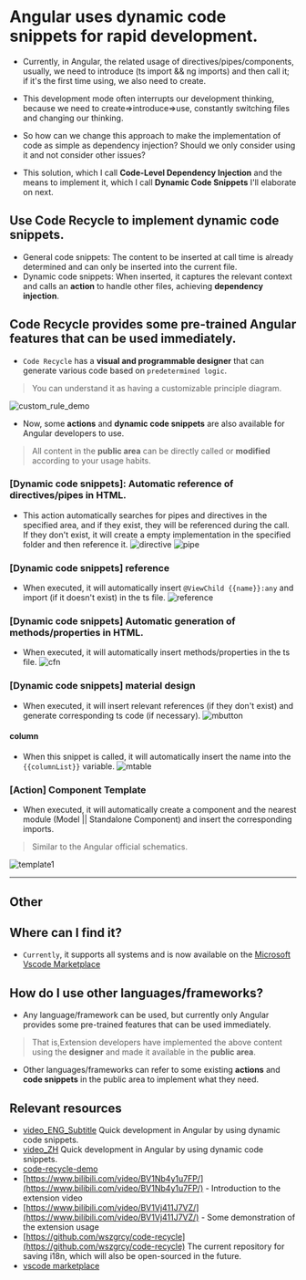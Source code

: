 # Angular uses dynamic code snippets for rapid development.

- Currently, in Angular, the related usage of directives/pipes/components, usually, we need to introduce (ts import && ng imports) and then call it; if it's the first time using, we also need to create.

- This development mode often interrupts our development thinking, because we need to create=>introduce=>use, constantly switching files and changing our thinking.

- So how can we change this approach to make the implementation of code as simple as dependency injection? Should we only consider using it and not consider other issues?

- This solution, which I call **Code-Level Dependency Injection** and the means to implement it, which I call **Dynamic Code Snippets** I'll elaborate on next.


## Use Code Recycle to implement dynamic code snippets.
- General code snippets: The content to be inserted at call time is already determined and can only be inserted into the current file.
- Dynamic code snippets: When inserted, it captures the relevant context and calls an **action** to handle other files, achieving **dependency injection**.
## Code Recycle provides some pre-trained Angular features that can be used immediately.
- `Code Recycle` has a **visual and programmable designer** that can generate various code based on `predetermined logic`.
> You can understand it as having a customizable principle diagram.

![custom_rule_demo](https://cdn.jsdelivr.net/gh/wszgrcy/code-recycle@1.0.2/doc/en-US/image/custom_rule_demo.jpg)

- Now, some **actions** and **dynamic code snippets** are also available for Angular developers to use.
> All content in the **public area** can be directly called or **modified** according to your usage habits.


### **[Dynamic code snippets]**: Automatic reference of directives/pipes in HTML.
- This action automatically searches for pipes and directives in the specified area, and if they exist, they will be referenced during the call. If they don't exist, it will create a empty implementation in the specified folder and then reference it.
![directive](https://cdn.jsdelivr.net/gh/wszgrcy/code-recycle@1.0.5/doc/image/dynamic-snippet-angular/directive.gif)
![pipe](https://cdn.jsdelivr.net/gh/wszgrcy/code-recycle@1.0.5/doc/image/dynamic-snippet-angular/pipe.gif)

### **[Dynamic code snippets]** reference 
- When executed, it will automatically insert `@ViewChild {{name}}:any` and import (if it doesn't exist) in the ts file.
![reference](https://cdn.jsdelivr.net/gh/wszgrcy/code-recycle@1.0.5/doc/image/dynamic-snippet-angular/reference.gif)

### **[Dynamic code snippets]** Automatic generation of methods/properties in HTML.
- When executed, it will automatically insert methods/properties in the ts file.
![cfn](https://cdn.jsdelivr.net/gh/wszgrcy/code-recycle@1.0.5/doc/image/dynamic-snippet-angular/cfn.gif)

### **[Dynamic code snippets]** material design
- When executed, it will insert relevant references (if they don't exist) and generate corresponding ts code (if necessary).
![mbutton](https://cdn.jsdelivr.net/gh/wszgrcy/code-recycle@1.0.5/doc/image/dynamic-snippet-angular/mbutton.gif)

#### column
- When this snippet is called, it will automatically insert the name into the `{{columnList}}` variable.
![mtable](https://cdn.jsdelivr.net/gh/wszgrcy/code-recycle@1.0.5/doc/image/dynamic-snippet-angular/mtable.gif)

### **[Action]** Component Template
- When executed, it will automatically create a component and the nearest module (Model || Standalone Component) and insert the corresponding imports.
> Similar to the Angular official schematics.

![template1](https://cdn.jsdelivr.net/gh/wszgrcy/code-recycle@1.0.5/doc/image/dynamic-snippet-angular/template1.webp)

---

## Other
## Where can I find it?
- `Currently`, it supports all systems and is now available on the [Microsoft Vscode Marketplace](https://marketplace.visualstudio.com/items?itemName=LDXCODE.code-recycle)  


## How do I use other languages/frameworks?
- Any language/framework can be used, but currently only Angular provides some pre-trained features that can be used immediately.
> That is,Extension developers have implemented the above content using the **designer** and made it available in the **public area**.
- Other languages/frameworks can refer to some existing **actions** and **code snippets** in the public area to implement what they need.

## Relevant resources
- [video_ENG_Subtitle](https://youtu.be/9iG8E5gzguE) Quick development in Angular by using dynamic code snippets.
- [video_ZH](https://www.bilibili.com/video/BV1wc411i7pZ/) Quick development in Angular by using dynamic code snippets.
- [code-recycle-demo](https://youtu.be/41xOhQdWtlY)
- [https://www.bilibili.com/video/BV1Nb4y1u7FP/](https://www.bilibili.com/video/BV1Nb4y1u7FP/) - Introduction to the extension video
- [https://www.bilibili.com/video/BV1Vj411J7VZ/](https://www.bilibili.com/video/BV1Vj411J7VZ/) - Some demonstration of the extension usage
- [https://github.com/wszgrcy/code-recycle](https://github.com/wszgrcy/code-recycle) The current repository for saving i18n, which will also be open-sourced in the future.
- [vscode marketplace](https://marketplace.visualstudio.com/items?itemName=LDXCODE.code-recycle)